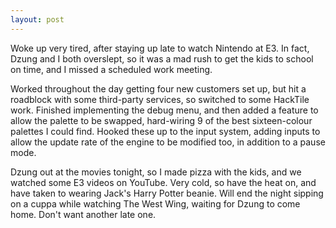 ```yaml
---
layout: post
---
```


Woke up very tired, after staying up late to watch Nintendo at E3. In fact,
Dzung and I both overslept, so it was a mad rush to get the kids to school on
time, and I missed a scheduled work meeting.

Worked throughout the day getting four new customers set up, but hit a roadblock
with some third-party services, so switched to some HackTile work. Finished
implementing the debug menu, and then added a feature to allow the palette to be
swapped, hard-wiring 9 of the best sixteen-colour palettes I could find. Hooked
these up to the input system, adding inputs to allow the update rate of the
engine to be modified too, in addition to a pause mode.

Dzung out at the movies tonight, so I made pizza with the kids, and we watched
some E3 videos on YouTube. Very cold, so have the heat on, and have taken to
wearing Jack's Harry Potter beanie. Will end the night sipping on a cuppa while
watching The West Wing, waiting for Dzung to come home. Don't want another late
one.
